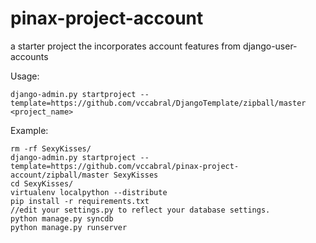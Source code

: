 pinax-project-account
=====================

a starter project the incorporates account features from django-user-accounts


Usage:

    django-admin.py startproject --template=https://github.com/vccabral/DjangoTemplate/zipball/master <project_name>

Example:

    rm -rf SexyKisses/
    django-admin.py startproject --template=https://github.com/vccabral/pinax-project-account/zipball/master SexyKisses
    cd SexyKisses/
    virtualenv localpython --distribute
    pip install -r requirements.txt
    //edit your settings.py to reflect your database settings. 
    python manage.py syncdb
    python manage.py runserver
